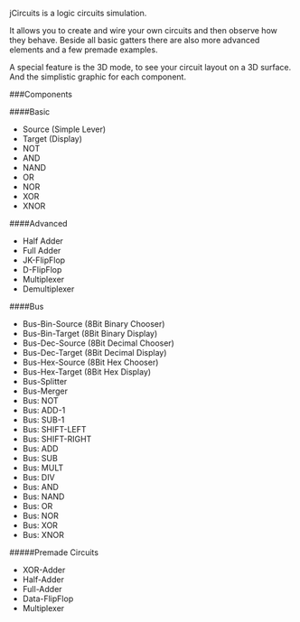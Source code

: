 jCircuits is a logic circuits simulation.

It allows you to create and wire your own circuits and then observe how they behave.
Beside all basic gatters there are also more advanced elements and a few premade examples.

A special feature is the 3D mode, to see your circuit layout on a 3D surface.
And the simplistic graphic for each component.

###Components

####Basic

- Source (Simple Lever)
- Target (Display)
- NOT
- AND
- NAND
- OR
- NOR
- XOR
- XNOR

####Advanced

- Half Adder
- Full Adder
- JK-FlipFlop
- D-FlipFlop
- Multiplexer
- Demultiplexer

####Bus

- Bus-Bin-Source (8Bit Binary Chooser)
- Bus-Bin-Target (8Bit Binary Display)
- Bus-Dec-Source (8Bit Decimal Chooser)
- Bus-Dec-Target (8Bit Decimal Display)
- Bus-Hex-Source (8Bit Hex Chooser)
- Bus-Hex-Target (8Bit Hex Display)
- Bus-Splitter
- Bus-Merger
- Bus: NOT
- Bus: ADD-1
- Bus: SUB-1
- Bus: SHIFT-LEFT
- Bus: SHIFT-RIGHT
- Bus: ADD
- Bus: SUB
- Bus: MULT
- Bus: DIV
- Bus: AND
- Bus: NAND
- Bus: OR
- Bus: NOR
- Bus: XOR
- Bus: XNOR

#####Premade Circuits

- XOR-Adder
- Half-Adder
- Full-Adder
- Data-FlipFlop
- Multiplexer